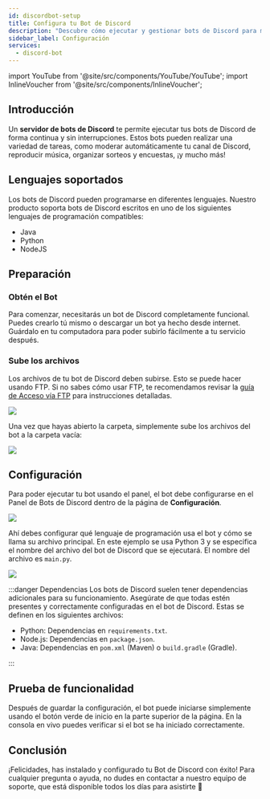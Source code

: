 ```yaml
---
id: discordbot-setup
title: Configura tu Bot de Discord
description: "Descubre cómo ejecutar y gestionar bots de Discord para moderación, música, sorteos y más con un alquiler de servidores sin complicaciones → Aprende más ahora"
sidebar_label: Configuración
services:
  - discord-bot
---
```


import YouTube from '@site/src/components/YouTube/YouTube';
import InlineVoucher from '@site/src/components/InlineVoucher';


## Introducción

Un **servidor de bots de Discord** te permite ejecutar tus bots de Discord de forma continua y sin interrupciones. Estos bots pueden realizar una variedad de tareas, como moderar automáticamente tu canal de Discord, reproducir música, organizar sorteos y encuestas, ¡y mucho más!

<YouTube videoId="OoKA8UJ_N5A" imageSrc="https://screensaver01.zap-hosting.com/index.php/s/ffjmn3snRrkoeoK/preview" title="¡Cómo configurar un servidor de bots de Discord y subir archivos del bot!" description="¿Sientes que entiendes mejor cuando ves las cosas en acción? ¡Te tenemos cubierto! Sumérgete en nuestro video que lo explica todo. Ya sea que tengas prisa o prefieras absorber la información de la forma más entretenida posible."/>

<InlineVoucher />



## Lenguajes soportados

Los bots de Discord pueden programarse en diferentes lenguajes. Nuestro producto soporta bots de Discord escritos en uno de los siguientes lenguajes de programación compatibles:

- Java
- Python
- NodeJS

  
  

## Preparación



### Obtén el Bot

Para comenzar, necesitarás un bot de Discord completamente funcional. Puedes crearlo tú mismo o descargar un bot ya hecho desde internet. Guárdalo en tu computadora para poder subirlo fácilmente a tu servicio después.

### Sube los archivos

Los archivos de tu bot de Discord deben subirse. Esto se puede hacer usando FTP. Si no sabes cómo usar FTP, te recomendamos revisar la [guía de Acceso vía FTP](gameserver-ftpaccess.md) para instrucciones detalladas.

![](https://screensaver01.zap-hosting.com/index.php/s/x4WPiNS6xQcWQrp/preview)


Una vez que hayas abierto la carpeta, simplemente sube los archivos del bot a la carpeta vacía:

![](https://screensaver01.zap-hosting.com/index.php/s/t7DDaF684PZkXjn/preview)



## Configuración

Para poder ejecutar tu bot usando el panel, el bot debe configurarse en el Panel de Bots de Discord dentro de la página de **Configuración**.

![](https://screensaver01.zap-hosting.com/index.php/s/HoPpfJKsTC6ozNy/preview)

Ahí debes configurar qué lenguaje de programación usa el bot y cómo se llama su archivo principal. En este ejemplo se usa Python 3 y se especifica el nombre del archivo del bot de Discord que se ejecutará. El nombre del archivo es `main.py`.

![](https://screensaver01.zap-hosting.com/index.php/s/ixfz2xKYCepS9Ek/preview)



:::danger Dependencias
Los bots de Discord suelen tener dependencias adicionales para su funcionamiento. Asegúrate de que todas estén presentes y correctamente configuradas en el bot de Discord. Estas se definen en los siguientes archivos:

- Python: Dependencias en `requirements.txt`.
- Node.js: Dependencias en `package.json`.
- Java: Dependencias en `pom.xml` (Maven) o `build.gradle` (Gradle).

:::



## Prueba de funcionalidad

Después de guardar la configuración, el bot puede iniciarse simplemente usando el botón verde de inicio en la parte superior de la página. En la consola en vivo puedes verificar si el bot se ha iniciado correctamente.



## Conclusión

¡Felicidades, has instalado y configurado tu Bot de Discord con éxito! Para cualquier pregunta o ayuda, no dudes en contactar a nuestro equipo de soporte, que está disponible todos los días para asistirte 🙂






<InlineVoucher />